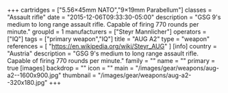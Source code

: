 +++
cartridges = ["5.56×45mm NATO","9×19mm Parabellum"]
classes = "Assault rifle"
date = "2015-12-06T09:33:30-05:00"
description = "GSG 9's medium to long range assault rifle. Capable of firing 770 rounds per minute."
groupId = 1
manufacturers = ["Steyr Mannlicher"]
operators = ["IQ"]
tags = ["primary weapon","IQ"]
title = "AUG A2"
type = "weapon"
references = [
  "https://en.wikipedia.org/wiki/Steyr_AUG"
]
[info]
  country = "Austria"
  description = "GSG 9's medium to long range assault rifle. Capable of firing 770 rounds per minute."
  family = ""
  name = ""
  primary = true
[images]
  backdrop = ""
  icon = ""
  main = "/images/gear/weapons/aug-a2--1600x900.jpg"
  thumbnail = "/images/gear/weapons/aug-a2--320x180.jpg"
+++
